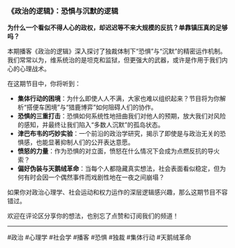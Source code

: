 ### 《政治的逻辑》：恐惧与沉默的逻辑

**为什么一个看似不得人心的政权，却迟迟等不来大规模的反抗？单靠镇压真的足够吗？**

本期播客《政治的逻辑》深入探讨了独裁体制下“恐惧”与“沉默”的精密运作机制。我们常常以为，维系统治的是坦克和监狱，但更强大的武器，或许是作用于我们内心的心理战术。

在这期节目中，你将听到：

*   **集体行动的困境**：为什么即使人人不满，大家也难以组织起来？节目将为你解析“搭便车困境”与“猎鹿博弈”如何阻碍人们的协作。
*   **恐惧的三重打击**：恐惧如何系统性地扭曲我们对他人的预期，放大我们对风险的感知，并最终让我们陷入“多数人沉默”的孤岛状态。
*   **津巴布韦的巧妙实验**：一个前沿的政治学研究，揭示了即使是与政治无关的恐惧感，也能显著抑制人们的公开表达意愿。
*   **愤怒的力量**：作为恐惧的对立面，愤怒在什么情况下会成为点燃反抗的导火索？
*   **偏好伪装与天鹅绒革命**：当每个人都隐藏真实想法，社会表面看似稳定，但为何有时会因一个偶然事件而戏剧性地在一夜之间崩塌？

如果你对政治心理学、社会运动和权力运作的深层逻辑感兴趣，那么这期节目不容错过。

欢迎在评论区分享你的想法，也别忘了点赞和订阅我们的频道！

---
#政治 #心理学 #社会学 #播客 #恐惧 #独裁 #集体行动 #天鹅绒革命